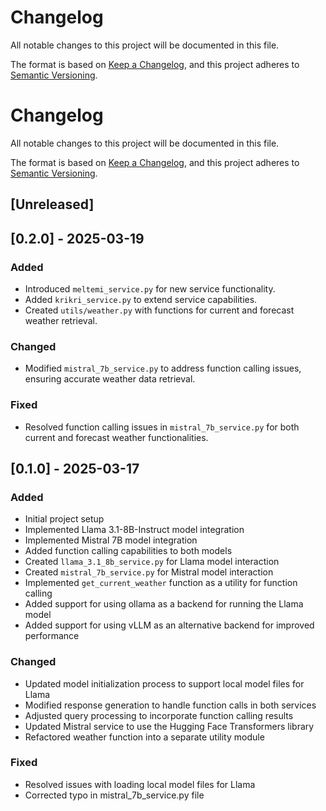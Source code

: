 # Changelog

All notable changes to this project will be documented in this file.

The format is based on [Keep a Changelog](https://keepachangelog.com/en/1.0.0/),
and this project adheres to [Semantic Versioning](https://semver.org/spec/v2.0.0.html).

# Changelog

All notable changes to this project will be documented in this file.

The format is based on [Keep a Changelog](https://keepachangelog.com/en/1.0.0/),
and this project adheres to [Semantic Versioning](https://semver.org/spec/v2.0.0.html).

## [Unreleased]

## [0.2.0] - 2025-03-19
### Added
- Introduced `meltemi_service.py` for new service functionality.
- Added `krikri_service.py` to extend service capabilities.
- Created `utils/weather.py` with functions for current and forecast weather retrieval.

### Changed
- Modified `mistral_7b_service.py` to address function calling issues, ensuring accurate weather data retrieval.

### Fixed
- Resolved function calling issues in `mistral_7b_service.py` for both current and forecast weather functionalities.

## [0.1.0] - 2025-03-17
### Added
- Initial project setup
- Implemented Llama 3.1-8B-Instruct model integration
- Implemented Mistral 7B model integration
- Added function calling capabilities to both models
- Created `llama_3.1_8b_service.py` for Llama model interaction
- Created `mistral_7b_service.py` for Mistral model interaction
- Implemented `get_current_weather` function as a utility for function calling
- Added support for using ollama as a backend for running the Llama model
- Added support for using vLLM as an alternative backend for improved performance

### Changed
- Updated model initialization process to support local model files for Llama
- Modified response generation to handle function calls in both services
- Adjusted query processing to incorporate function calling results
- Updated Mistral service to use the Hugging Face Transformers library
- Refactored weather function into a separate utility module

### Fixed
- Resolved issues with loading local model files for Llama
- Corrected typo in mistral_7b_service.py file